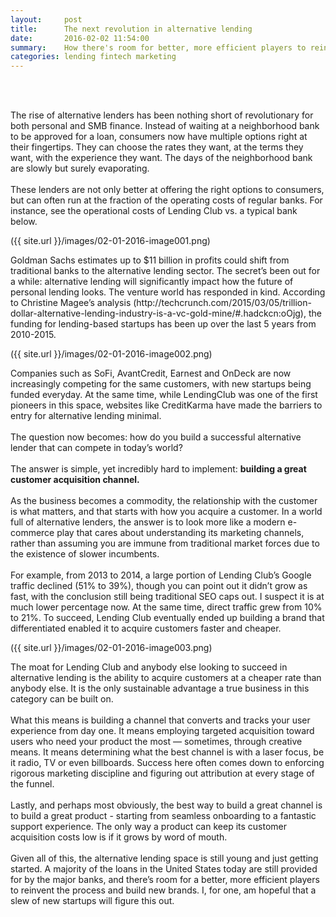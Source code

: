 ```yaml
---
layout:     post
title:      The next revolution in alternative lending
date:       2016-02-02 11:54:00
summary:    How there's room for better, more efficient players to reinvent the process and build new brands
categories: lending fintech marketing
---
```


<br><br>
<p>The rise of alternative lenders has been nothing short of revolutionary for both personal and SMB finance. Instead of waiting at a neighborhood bank to be approved for a loan, consumers now have multiple options right at their fingertips. They can choose the rates they want, at the terms they want, with the experience they want. The days of the neighborhood bank are slowly but surely evaporating. 
<br><br>
These lenders are not only better at offering the right options to consumers, but can often run at the fraction of the operating costs of regular banks. For instance, see the operational costs of Lending Club vs. a typical bank below.</p>

({{ site.url }}/images/02-01-2016-image001.png)

<p>Goldman Sachs estimates up to $11 billion in profits could shift from traditional banks to the alternative lending sector. The secret’s been out for a while: alternative lending will significantly impact how the future of personal lending looks. The venture world has responded in kind. According to Christine Magee’s analysis (http://techcrunch.com/2015/03/05/trillion-dollar-alternative-lending-industry-is-a-vc-gold-mine/#.hadckcn:oOjg), the funding for lending-based startups has been up over the last 5 years from 2010-2015.</p> 

({{ site.url }}/images/02-01-2016-image002.png)

<p>Companies such as SoFi, AvantCredit, Earnest and OnDeck are now increasingly competing for the same customers, with new startups being funded everyday. At the same time, while LendingClub was one of the first pioneers in this space, websites like CreditKarma have made the barriers to entry for alternative lending minimal. 
<br><br>
The question now becomes: how do you build a successful alternative lender that can compete in today’s world? 
<br><br>
The answer is simple, yet incredibly hard to implement: <b>building a great customer acquisition channel.</b> 
<br><br>
As the business becomes a commodity, the relationship with the customer is what matters, and that starts with how you acquire a customer. In a world full of alternative lenders, the answer is to look more like a modern e-commerce play that cares about understanding its marketing channels, rather than assuming you are immune from traditional market forces due to the existence of slower incumbents. 
<br><br>
For example, from 2013 to 2014, a large portion of Lending Club’s Google traffic declined (51% to 39%), though you can point out it didn’t grow as fast, with the conclusion still being traditional SEO caps out. I suspect it is at much lower percentage now. At the same time, direct traffic grew from 10% to 21%. To succeed, Lending Club eventually ended up building a brand that differentiated enabled it to acquire customers faster and cheaper.</p>

({{ site.url }}/images/02-01-2016-image003.png)

<p>The moat for Lending Club and anybody else looking to succeed in alternative lending is the ability to acquire customers at a cheaper rate than anybody else. It is the only sustainable advantage a true business in this category can be built on. 
<br><br>
What this means is building a channel that converts and tracks your user experience from day one. It means employing targeted acquisition toward users who need your product the most — sometimes, through creative means. It means determining what the best channel is with a laser focus, be it radio, TV or even billboards. Success here often comes down to enforcing rigorous marketing discipline and figuring out attribution at every stage of the funnel.
<br><br>
Lastly, and perhaps most obviously, the best way to build a great channel is to build a great product - starting from seamless onboarding to a fantastic support experience. The only way a product can keep its customer acquisition costs low is if it grows by word of mouth.
<br><br>
Given all of this, the alternative lending space is still young and just getting started. A majority of the loans in the United States today are still provided for by the major banks, and there’s room for a better, more efficient players to reinvent the process and build new brands. I, for one, am hopeful that a slew of new startups will figure this out.</p>


